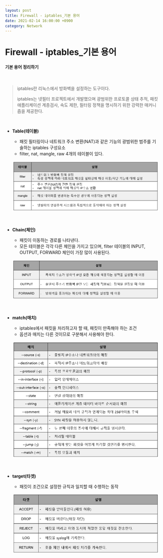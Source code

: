 ```yaml
---
layout: post
title: Firewall - iptables_기본 용어
date: 2021-02-14 16:00:00 +0900
category: Network
---
```



# Firewall - iptables_기본 용어

#### 기본 용어 정리하기

<br/>

> iptables란 리눅스에서 방화벽을 설정하는 도구이다. 
>
> iptables는 넷필터 프로젝트에서 개발했으며 광범위한 프로토콜 상태 추적, 패킷 애플리케이션 계층검사, 속도 제한, 필터링 정책을 명시하기 위한 강력한 매커니즘을 제공한다.

<br/>

- **Table(테이블)**

  - 패킷 필터링이나 네트워크 주소 변환(NAT)과 같은 기능의 광범위한 범주를 기술하는 iptables 구성요소
  - filter, nat, mangle, raw 4개의 테이블이 있다.

  ![iptables5_1](/public/img/iptables5_1.PNG)

  <br/> 

- **Chain(체인)**

  - 패킷이 이동하는 경로를 나타낸다.
  - 모든 테이블은 각각 다른 체인을 가지고 있으며, filter 테이블의 INPUT, OUTPUT, FORWARD 체인이 가장 많이 사용된다.

  ![iptables5_2](/public/img/iptables5_2.PNG)

  <br/>

- **match(매치)**

  - iptables에서 패킷을 처리하고자 할 때, 패킷이 만족해야 하는 조건
  - 옵션과 매치는 다른 것이므로 구분해서 사용해야 한다.

  ![iptables5_3](/public/img/iptables5_3.PNG)

  <br/>

- **target(타겟)**

  - 패킷이 조건으로 설정한 규칙과 일치할 때 수행하는 동작

  ![iptables5_4](/public/img/iptables5_4.PNG)